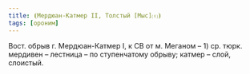 ```yaml
---
title: ⦗Мердюан-Катмер II, Толстый [Мыс]⒯⦘
tags: [ороним]
---
```


Вост. обрыв г. Мердюан-Катмер I, к СВ от м. Меганом – 1) ср. тюрк. мердивен –
лестница – по ступенчатому обрыву; катмер – слой, слоистый.

